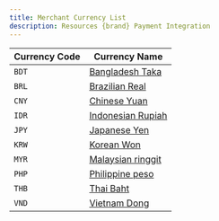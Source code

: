 ```yaml
---
title: Merchant Currency List
description: Resources {brand} Payment Integration 
---
```

| Currency Code | Currency Name                       |
| ------------- | ----------------------------------- |
| `BDT`         | [Bangladesh Taka](/docs/bank/bdt)   |
| `BRL`         | [Brazilian Real](/docs/bank/brl)    |
| `CNY`         | [Chinese Yuan](/docs/bank/cny)      |
| `IDR`         | [Indonesian Rupiah](/docs/bank/idr) |
| `JPY`         | [Japanese Yen](/docs/bank/jpy)      |
| `KRW`         | [Korean Won](/docs/bank/krw)        |
| `MYR`         | [Malaysian ringgit](/docs/bank/myr) |
| `PHP`         | [Philippine peso](/docs/bank/php)   |
| `THB`         | [Thai Baht](/docs/bank/thb)         |
| `VND`         | [Vietnam Dong](/docs/bank/vnd)      |


